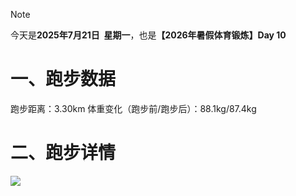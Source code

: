 > [!NOTE]
> 今天是**2025年7月21日&nbsp;&nbsp;星期一**，也是<b>【2026年暑假体育锻炼】Day 10</b>
# 一、跑步数据
跑步距离：3.30km
体重变化（跑步前/跑步后）：88.1kg/87.4kg
# 二、跑步详情
![](https://cdn.yopngs.com/2025/08/22/3bd61c5c-5daf-4c76-a392-b8c49b29c6d1.png)
<!-- ##{"timestamp":1753027200}## -->